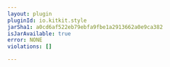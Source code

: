 ```yaml
---
layout: plugin
pluginId: io.kitkit.style
jarSha1: a0cd6af522eb79ebfa9fbe1a2913662a0e9ca382
isJarAvailable: true
error: NONE
violations: []

---
```

